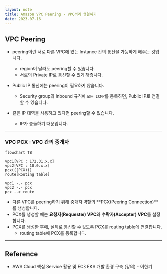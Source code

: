 ```yaml
---
layout: note
title: Amazon VPC Peering - VPC끼리 연결하기
date: 2023-07-16
---
```





## VPC Peering

- peering이란 서로 다른 VPC에 있는 Instance 간의 통신을 가능하게 해주는 것입니다.
    - region이 달라도 peering할 수 있습니다.
    - 서로의 Private IP로 통신할 수 있게 해줍니다.

- Public IP 통신에는 peering이 필요하지 않습니다.
    - Security group의 Inbound 규칙에 `모든 ICMP`를 등록하면, Public IP로 연결할 수 있습니다.

- 같은 IP 대역을 사용하고 있다면 peering할 수 없습니다.
    - IP가 충돌하기 때문입니다.




---




### VPC PCX : VPC 간의 중개자

```mermaid
flowchart TB

vpc1[VPC : 172.31.x.x]
vpc2[VPC : 10.0.x.x]
pcx(((PCX)))
route[Routing table]

vpc1 -.- pcx
vpc2 -.- pcx
pcx --> route
```

- 다른 VPC를 peering하기 위해 중개자 역할의 **PCX(Peering Connection)**를 생성합니다.
- PCX를 생성할 때는 **요청자(Requester) VPC**와 **수락자(Accepter) VPC**를 설정합니다.
- PCX를 생성한 후에, 실제로 통신할 수 있도록 PCX를 routing table에 연결합니다.
    - routing table에 PCX를 등록합니다.




---




## Reference

- AWS Cloud 핵심 Service 활용 및 ECS EKS 개발 환경 구축 (강의) - 이한기

